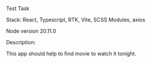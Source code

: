 Test Task

Stack: React, Typescript, RTK, Vite, SCSS Modules, axios

Node version 20.11.0

Description: 

This app should help to find movie to watch it tonight.
